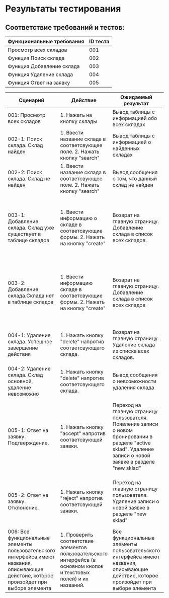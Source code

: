 
# Результаты тестирования
## Соответствие требований и тестов:
| Функциональные требования         | ID теста           |
| ------------- |------------------|
| Просмотр всех складов  | 001 |
| Функция Поиск склада    | 002 |
| Функция Добавление склада | 003 |
| Функция Удаление склада  | 004 |
| Функция Ответ на заявку  | 005 |

| Сценарий         | Действие           | Ожидаемый результат         | Фактический результат           | Оценка         |
| ---------------- |------------------- | ----------------------------|---------------------------------|----------------|
| 001: Просмотр всех складов  | 1. Нажать на кнопку склады | Вывод таблицы с информацией обо всех складах | Выведена таблица с информацией обо всехскладах| Сценарий выполнен |
| 002-1: Поиск склада. Склад найден  | 1. Ввести название склада в соответсвующее поле. 2. Нажать кнопку "search" | Вывод таблицы с информацией о найденных складах | Выведена таблица с информацией о найденных складах | Сценарий выполнен |
| 002-2: Поиск склада. Склад не найден | 1. Ввести название склада в соответсвующее поле. 2. Нажать кнопку "search" | Вывод сообщения о том, что данный склад не найден | Выведена пустая таблица | Сценарий не выполнен |
| 003-1: Добавление склада. Склад  уже существует в таблице складов  | 1. Ввести информацию о складе в соответсвующие формы. 2. Нажать на кнопку "create" | Возврат на главную страницу. Добавление склада в список всех складов. | Был выполнен возврат на главную страницу. склад был добавлен в список всех складов. Если оставить поля пустыми, возникает исключение. | Сценарий выполнен частично |
| 003-2: Добавление склада.Склада нет в таблице складов  | 1. Ввести информацию складе в соответсвующие формы. 2. Нажать на кнопку "create" | Возврат на главную страницу. Добавление склада в список всех складов | Был выполнен возврат на главную страницу. склад был добавлен в список всех складов. Если оставить поля пустыми, возникает исключение. | Сценарий выполнен частично |
| 004-1: Удаление склада. Успешное завершение действия  | 1. Нажать кнопку "delete" напротив соответсвующего склада. | Возврат на главную страницу. Удаление склада из списка всех складов. | Был выполнен возврат на главную страницу. склад удален из списка всех складов. | Сценарий выполнен |
| 004-2: Удаление склада. Склад основной, удаление невозможно  | 1. Нажать кнопку "delete" напротив соответсвующего склада. | Вывод сообщения о невозможности удаления склада | Вывод сообщения о невозможности удаления склада | Сценарий выполнен |
| 005-1: Ответ на заявку. Подтверждение.  | 1. Нажать кнопку "accept" напротив соответсвующей заявки. | Переход на главную страницу пользователя. Появление записи о новом бронировании в разделе "active sklad". Удаление записи о новой заявке в разделе "new sklad" | Был выполнен переход на главную страницу пользователя. Появилась запись о новом бронировании в разделе "active sklad". Удалена запись о новой заявке в разделе "new sklad" | Сценарий выполнен |
| 005-2: Ответ на заявку. Отклонение.  | 1. Нажать кнопку "reject" напротив соответсвующей заявки. | Переход на главную страницу пользователя. Удаление записи о новой заявке в разделе "new sklad" | Был выполнен переход на главную страницу пользователя. Удалена запись о новой заявке в разделе "new sklad" | Сценарий выполнен |
| 006: Все функциональные элементы пользовательского интерфейса имеют названия, описывающие действие, которое произойдет при выборе элемента  | 1. Проверить соответствие элементов пользовательского интерфейса (в основном кнопок и текстовых полей) и их названий. | Все функциональные элементы пользовательского интерфейса имеют названия, описывающие действие, которое произойдет при выборе элемента | Все функциональные элементы пользовательского интерфейса имеют названия, описывающие действие, которое произойдет при выборе элемента | Сценарий выполнен |
